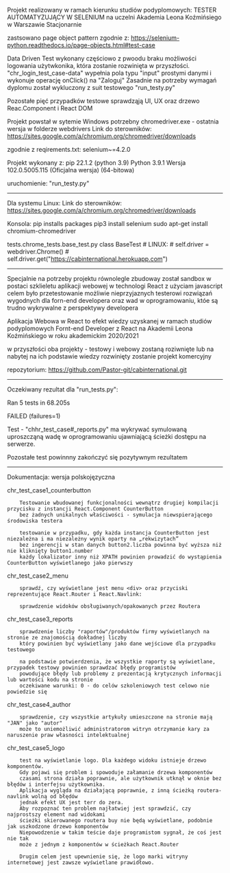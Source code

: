 Projekt realizowany w ramach kierunku studiów podyplomowych: 
TESTER AUTOMATYZUJĄCY W SELENIUM
na uczelni Akademia Leona Koźmińsiego w Warszawie 
Stacjonarnie

zastsowano page object pattern zgodnie z:
https://selenium-python.readthedocs.io/page-objects.html#test-case

Data Driven Test wykonany częściowo z pwoodu braku możliwości logowania użytwkonika, 
która zostanie rozwinięta w przyszłości. "chr_login_test_case-data" 
wypełnia pola typu "input" prostymi danymi i wykonuje operację onClick() na "Zaloguj"
Zasadnie na potrzeby wymagań dyplomu został wykluczony z suit testowego "run_testy.py"

Pozostałe pięć przypadków testowe sprawdząją UI, UX oraz drzewo Reac.Component i React DOM

Projekt powstał w sytemie Windows
potrzebny chromedriver.exe - ostatnia wersja w folderze webdrivers
Link do sterowników: https://sites.google.com/a/chromium.org/chromedriver/downloads

zgodnie z reqirements.txt:
selenium~=4.2.0

Projekt wykonany z:
pip 22.1.2 (python 3.9)
Python 3.9.1
Wersja 102.0.5005.115 (Oficjalna wersja) (64-bitowa)

uruchomienie: "run_testy.py"

----------------------
Dla systemu Linux:
Link do sterowników: https://sites.google.com/a/chromium.org/chromedriver/downloads

Konsola: 
pip installs packages
pip3 install selenium
sudo apt-get install chromium-chromedriver

tests.chrome_tests.base_test.py class BaseTest
        # LINUX:
        # self.driver = webdriver.Chrome()
        # self.driver.get("https://cabinternational.herokuapp.com")

----------------------
Specjalnie na potrzeby projektu równolegle zbudoway został sandbox 
w postaci szklieletu aplikacji webowej w technologi React z użyciam javascript
celem było przetestowanie możliwie nieprzyjaznych testerowi rozwiązań 
wygodnych dla forn-end developera oraz wad w oprogramowaniu, któe są trudno wykrywalne 
z perspektywy developera

Aplikacja Webowa w React to efekt wiedzy uzyskanej w ramach studiów podyplomowych 
Fornt-end Developer z React na Akademii Leona Koźmińskiego w roku akademickim 2020/2021

w przyszłości oba projekty - testowy i webowy zostaną roziwnięte lub 
na nabytej na ich podstawie wiedzy rozwinięty zostanie projekt komercyjny

repozytorium: https://github.com/Pastor-git/cabinternational.git

----------------------
Oczekiwany rezultat dla "run_tests.py":

Ran 5 tests in 68.205s

FAILED (failures=1)

Test - "chhr_test_case#_reports.py" ma wykrywać symulowaną uproszcząną wadę w oprogramowaniu 
ujawniającą ścieżki dostępu na serwerze.

Pozostałe test powinnny zakończyć się pozytywnym rezultatem

----------------------
Dokumentacja:
wersja polskojęzyczna

chr_test_case1_counterbutton

        Testowanie wbudowanej funkcjonalności wewnątrz drugiej kompilacji przycisku z instancji React.Component CounterButton
        bez żadnych unikalnych właściwości - symulacja niewspierającego środowiska testera

        testowanie w przypadku, gdy każda instancja CounterButton jest niezależna i ma niezależny wynik oparty na „rekwizytach”
        bez ingerencji w stan danych button2.liczba powinna być wyższa niż nie kliknięty button1.number
        każdy lokalizator inny niż XPATH powinien prowadzić do wystąpienia CounterButton wyświetlanego jako pierwszy

chr_test_case2_menu

        sprawdź, czy wyświetlane jest menu <div> oraz przyciski reprezentujące React.Router i React.Navlink:
        
        sprawdzenie widoków obsługiwanych/opakowanych przez Routera

chr_test_case3_reports

        sprawdzenie liczby "raportów"/produktów firmy wyświetlanych na stronie ze znajomością dokładnej liczby
        który powinien być wyświetlany jako dane wejściowe dla przypadku testowego

        na podstawie potwierdzenia, że wszystkie raporty są wyświetlane, przypadek testowy powinien sprawdzać błędy programistów
        powodujące błędy lub problemy z prezentacją krytycznych informacji lub wartości kodu na stronie
        oczekiwane warunki: 0 - do celów szkoleniowych test celowo nie powiedzie się

chr_test_case4_author

        sprawdzenie, czy wszystkie artykuły umieszczone na stronie mają "JAN" jako "autor"
        może to uniemożliwić administratorom witryn otrzymanie kary za naruszenie praw własności intelektualnej

chr_test_case5_logo

        test na wyświetlanie logo. Dla każdego widoku istnieje drzewo komponentów.
        Gdy pojawi się problem i spowoduje załamanie drzewa komponentów
        czasami strona działa poprawnie, ale użytkownik utknął w oknie bez błędów i interfejsu użytkownika.
        Aplikacja wygląda na działającą poprawnie, z inną ścieżką routera-navlink wolną od błędów
        jednak efekt UX jest terr do zera.
        Aby rozpoznać ten problem najłatwiej jest sprawdzić, czy najprostszy element nad widokami
        ścieżki skierowanego routera buy nie będą wyświetlane, podobnie jak uszkodzone drzewo komponentów
        Niepowodzenie w takim teście daje programistom sygnał, że coś jest nie tak
        może z jednym z komponentów w ścieżkach React.Router

        Drugim celem jest upewnienie się, że logo marki witryny internetowej jest zawsze wyświetlane prawidłowo.
